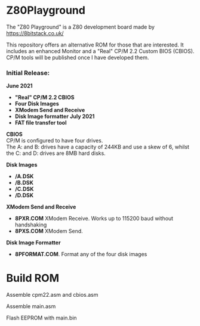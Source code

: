 # Z80Playground
The "Z80 Playground" is a Z80 development board made by https://8bitstack.co.uk/

This repository offers an alternative ROM for those that are interested. It includes an enhanced Monitor and a "Real" CP/M 2.2 Custom BIOS (CBIOS). 
CP/M tools will be published once I have developed them.

### Initial Release:
**June 2021**
  * **"Real" CP/M 2.2 CBIOS**
  * **Four Disk Images**
  * **XModem Send and Receive**
  * **Disk Image formatter**
**July 2021**
  * **FAT file transfer tool**
  
**CBIOS**  
CP/M is configured to have four drives.  
The A: and B: drives have a capacity of 244KB and use a skew of 6, whilst the C: and D: drives are 8MB hard disks.

**Disk Images**
  * **/A.DSK**
  * **/B.DSK**
  * **/C.DSK**
  * **/D.DSK**
  
**XModem Send and Receive**
  * **8PXR.COM** XModem Receive. Works up to 115200 baud without handshaking
  * **8PXS.COM** XModem Send.
 
**Disk Image Formatter**
  * **8PFORMAT.COM**. Format any of the four disk images
  
# Build ROM
Assemble cpm22.asm and cbios.asm

Assemble main.asm

Flash EEPROM with main.bin
